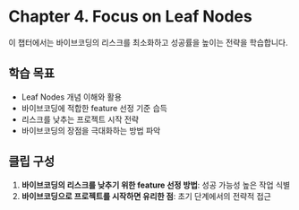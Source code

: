 # Chapter 4. Focus on Leaf Nodes

이 챕터에서는 바이브코딩의 리스크를 최소화하고 성공률을 높이는 전략을 학습합니다.

## 학습 목표
- Leaf Nodes 개념 이해와 활용
- 바이브코딩에 적합한 feature 선정 기준 습득
- 리스크를 낮추는 프로젝트 시작 전략
- 바이브코딩의 장점을 극대화하는 방법 파악

## 클립 구성
1. **바이브코딩의 리스크를 낮추기 위한 feature 선정 방법**: 성공 가능성 높은 작업 식별
2. **바이브코딩으로 프로젝트를 시작하면 유리한 점**: 초기 단계에서의 전략적 접근
